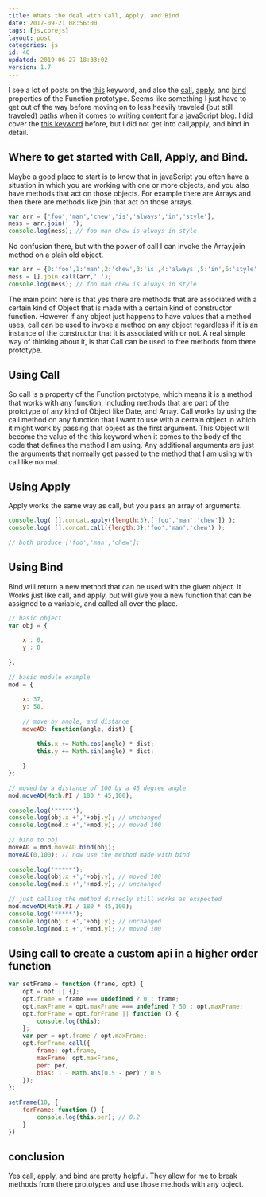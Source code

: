 ```yaml
---
title: Whats the deal with Call, Apply, and Bind
date: 2017-09-21 08:56:00
tags: [js,corejs]
layout: post
categories: js
id: 40
updated: 2019-06-27 18:33:02
version: 1.7
---
```


I see a lot of posts on the [this](https://developer.mozilla.org/en-US/docs/Web/JavaScript/Reference/Operators/this) keyword, and also the [call](https://developer.mozilla.org/en-US/docs/Web/JavaScript/Reference/Global_Objects/Function/call), [apply](https://developer.mozilla.org/en-US/docs/Web/JavaScript/Reference/Global_Objects/Function/apply), and [bind](https://developer.mozilla.org/en-US/docs/Web/JavaScript/Reference/Global_Objects/Function/bind) properties of the Function prototype. Seems like something I just have to get out of the way before moving on to less heavily traveled (but still traveled) paths when it comes to writing content for a javaScript blog. I did cover the [this keyword](/2017/04/14/js-this-keyword/) before, but I did not get into call,apply, and bind in detail.

<!-- more -->

## Where to get started with Call, Apply, and Bind.

Maybe a good place to start is to know that in javaScript you often have a situation in which you are working with one or more objects, and you also have methods that act on those objects. For example there are Arrays and then there are methods like join that act on those arrays.

```js
var arr = ['foo','man','chew','is','always','in','style'],
mess = arr.join(' ');
console.log(mess); // foo man chew is always in style
```

No confusion there, but with the power of call I can invoke the Array.join method on a plain old object.

```js
var arr = {0:'foo',1:'man',2:'chew',3:'is',4:'always',5:'in',6:'style',length:7},
mess = [].join.call(arr,' ');
console.log(mess); // foo man chew is always in style
```

The main point here is that yes there are methods that are associated with a certain kind of Object that is made with a certain kind of constructor function. However if any object just happens to have values that a method uses, call can be used to invoke a method on any object regardless if it is an instance of the constructor that it is associated with or not. A real simple way of thinking about it, is that Call can be used to free methods from there prototype.

## Using Call

So call is a property of the Function prototype, which means it is a method that works with any function, including methods that are part of the prototype of any kind of Object like Date, and Array. Call works by using the call method on any function that I want to use with a certain object in which it might work by passing that object as the first argument. This Object will become the value of the this keyword when it comes to the body of the code that defines the method I am using. Any additional arguments are just the arguments that normally get passed to the method that I am using with call like normal.

## Using Apply

Apply works the same way as call, but you pass an array of arguments.

```js
console.log( [].concat.apply({length:3},['foo','man','chew']) );
console.log( [].concat.call({length:3},'foo','man','chew') );
 
// both produce ['foo','man','chew'];
```

## Using Bind

Bind will return a new method that can be used with the given object. It Works just like call, and apply, but will give you a new function that can be assigned to a variable, and called all over the place.

```js
// basic object
var obj = {
 
    x : 0,
    y : 0
 
},
 
// basic module example
mod = {
 
    x: 37,
    y: 50,
 
    // move by angle, and distance
    moveAD: function(angle, dist) {
 
        this.x += Math.cos(angle) * dist;
        this.y += Math.sin(angle) * dist;
 
    }
};
 
// moved by a distance of 100 by a 45 degree angle
mod.moveAD(Math.PI / 180 * 45,100);
 
console.log('*****');
console.log(obj.x +','+obj.y); // unchanged
console.log(mod.x +','+mod.y); // moved 100
 
// bind to obj
moveAD = mod.moveAD.bind(obj);
moveAD(0,100); // now use the method made with bind
 
console.log('*****');
console.log(obj.x +','+obj.y); // moved 100
console.log(mod.x +','+mod.y); // unchanged
 
// just calling the method dirrecly still works as exspected
mod.moveAD(Math.PI / 180 * 45,100);
console.log('*****');
console.log(obj.x +','+obj.y); // unchanged
console.log(mod.x +','+mod.y); // moved 100
```

## Using call to create a custom api in a higher order function

```js
var setFrame = function (frame, opt) {
    opt = opt || {};
    opt.frame = frame === undefined ? 0 : frame;
    opt.maxFrame = opt.maxFrame === undefined ? 50 : opt.maxFrame;
    opt.forFrame = opt.forFrame || function () {
        console.log(this);
    };
    var per = opt.frame / opt.maxFrame;
    opt.forFrame.call({
        frame: opt.frame,
        maxFrame: opt.maxFrame,
        per: per,
        bias: 1 - Math.abs(0.5 - per) / 0.5
    });
};
 
setFrame(10, {
    forFrame: function () {
        console.log(this.per); // 0.2
    }
})
```

## conclusion

Yes call, apply, and bind are pretty helpful. They allow for me to break methods from there prototypes and use those methods with any object.